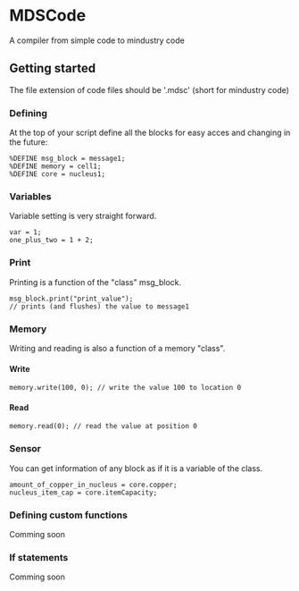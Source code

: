 # MDSCode
A compiler from simple code to mindustry code


## Getting started
The file extension of code files should be '.mdsc' (short for mindustry code)

### Defining
At the top of your script define all the blocks for easy acces and changing in the future:
```
%DEFINE msg_block = message1;
%DEFINE memory = cell1;
%DEFINE core = nucleus1;
```

### Variables
Variable setting is very straight forward.
```
var = 1;
one_plus_two = 1 + 2;
```

### Print
Printing is a function of the "class" msg_block.
```
msg_block.print("print_value");
// prints (and flushes) the value to message1
```

### Memory
Writing and reading is also a function of a memory "class".

#### Write
```
memory.write(100, 0); // write the value 100 to location 0
```
#### Read
```
memory.read(0); // read the value at position 0
```

### Sensor
You can get information of any block as if it is a variable of the class.
```
amount_of_copper_in_nucleus = core.copper;
nucleus_item_cap = core.itemCapacity;
```

### Defining custom functions
Comming soon

### If statements
Comming soon